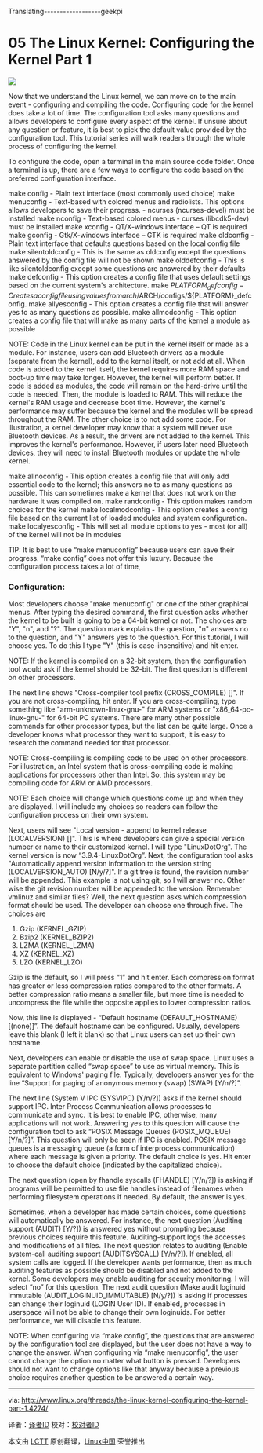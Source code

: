 Translating------------------geekpi

05 The Linux Kernel: Configuring the Kernel Part 1
================================================================================
![](http://www.linux.org/attachments/slide-jpg.299/)

Now that we understand the Linux kernel, we can move on to the main event - configuring and compiling the code. Configuring code for the kernel does take a lot of time. The configuration tool asks many questions and allows developers to configure every aspect of the kernel. If unsure about any question or feature, it is best to pick the default value provided by the configuration tool. This tutorial series will walk readers through the whole process of configuring the kernel.

To configure the code, open a terminal in the main source code folder. Once a terminal is up, there are a few ways to configure the code based on the preferred configuration interface.

make config - Plain text interface (most commonly used choice)
make menuconfig - Text-based with colored menus and radiolists. This options allows developers to save their progress. - ncurses (ncurses-devel) must be installed
make nconfig - Text-based colored menus - curses (libcdk5-dev) must be installed
make xconfig - QT/X-windows interface – QT is required
make gconfig - Gtk/X-windows interface – GTK is required
make oldconfig - Plain text interface that defaults questions based on the local config file
make silentoldconfig - This is the same as oldconfig except the questions answered by the config file will not be shown
make olddefconfig - This is like silentoldconfig except some questions are answered by their defaults
make defconfig - This option creates a config file that uses default settings based on the current system's architecture.
make ${PLATFORM}_defconfig - Creates a config file using values from arch/$ARCH/configs/${PLATFORM}_defconfig.
make allyesconfig - This option creates a config file that will answer yes to as many questions as possible.
make allmodconfig - This option creates a config file that will make as many parts of the kernel a module as possible

NOTE: Code in the Linux kernel can be put in the kernel itself or made as a module. For instance, users can add Bluetooth drivers as a module (separate from the kernel), add to the kernel itself, or not add at all. When code is added to the kernel itself, the kernel requires more RAM space and boot-up time may take longer. However, the kernel will perform better. If code is added as modules, the code will remain on the hard-drive until the code is needed. Then, the module is loaded to RAM. This will reduce the kernel's RAM usage and decrease boot time. However, the kernel's performance may suffer because the kernel and the modules will be spread throughout the RAM. The other choice is to not add some code. For illustration, a kernel developer may know that a system will never use Bluetooth devices. As a result, the drivers are not added to the kernel. This improves the kernel's performance. However, if users later need Bluetooth devices, they will need to install Bluetooth modules or update the whole kernel.

make allnoconfig - This option creates a config file that will only add essential code to the kernel; this answers no to as many questions as possible. This can sometimes make a kernel that does not work on the hardware it was compiled on.
make randconfig - This option makes random choices for the kernel
make localmodconfig - This option creates a config file based on the current list of loaded modules and system configuration.
make localyesconfig - This will set all module options to yes - most (or all) of the kernel will not be in modules

TIP: It is best to use “make menuconfig” because users can save their progress. “make config” does not offer this luxury. Because the configuration process takes a lot of time,

### Configuration: ###

Most developers choose "make menuconfig" or one of the other graphical menus. After typing the desired command, the first question asks whether the kernel to be built is going to be a 64-bit kernel or not. The choices are "Y", "n", and "?". The question mark explains the question, "n" answers no to the question, and "Y" answers yes to the question. For this tutorial, I will choose yes. To do this I type "Y" (this is case-insensitive) and hit enter.


NOTE: If the kernel is compiled on a 32-bit system, then the configuration tool would ask if the kernel should be 32-bit. The first question is different on other processors.

The next line shows "Cross-compiler tool prefix (CROSS_COMPILE) []". If you are not cross-compiling, hit enter. If you are cross-compiling, type something like "arm-unknown-linux-gnu-" for ARM systems or "x86_64-pc-linux-gnu-" for 64-bit PC systems. There are many other possible commands for other processor types, but the list can be quite large. Once a developer knows what processor they want to support, it is easy to research the command needed for that processor.

NOTE: Cross-compiling is compiling code to be used on other processors. For illustration, an Intel system that is cross-compiling code is making applications for processors other than Intel. So, this system may be compiling code for ARM or AMD processors.

NOTE: Each choice will change which questions come up and when they are displayed. I will include my choices so readers can follow the configuration process on their own system.

Next, users will see "Local version - append to kernel release (LOCALVERSION) []". This is where developers can give a special version number or name to their customized kernel. I will type "LinuxDotOrg". The kernel version is now “3.9.4-LinuxDotOrg”. Next, the configuration tool asks "Automatically append version information to the version string (LOCALVERSION_AUTO) [N/y/?]". If a git tree is found, the revision number will be appended. This example is not using git, so I will answer no. Other wise the git revision number will be appended to the version. Remember vmlinuz and similar files? Well, the next question asks which compression format should be used. The developer can choose one through five. The choices are

1. Gzip (KERNEL_GZIP)
2. Bzip2 (KERNEL_BZIP2)
3. LZMA (KERNEL_LZMA)
4. XZ (KERNEL_XZ)
5. LZO (KERNEL_LZO)

Gzip is the default, so I will press “1” and hit enter. Each compression format has greater or less compression ratios compared to the other formats. A better compression ratio means a smaller file, but more time is needed to uncompress the file while the opposite applies to lower compression ratios.

Now, this line is displayed - “Default hostname (DEFAULT_HOSTNAME) [(none)]”. The default hostname can be configured. Usually, developers leave this blank (I left it blank) so that Linux users can set up their own hostname.

Next, developers can enable or disable the use of swap space. Linux uses a separate partition called “swap space” to use as virtual memory. This is equivalent to Windows' paging file. Typically, developers answer yes for the line “Support for paging of anonymous memory (swap) (SWAP) [Y/n/?]”.

The next line (System V IPC (SYSVIPC) [Y/n/?]) asks if the kernel should support IPC. Inter Process Communication allows processes to communicate and sync. It is best to enable IPC, otherwise, many applications will not work. Answering yes to this question will cause the configuration tool to ask “POSIX Message Queues (POSIX_MQUEUE) [Y/n/?]”. This question will only be seen if IPC is enabled. POSIX message queues is a messaging queue (a form of interprocess communication) where each message is given a priority. The default choice is yes. Hit enter to choose the default choice (indicated by the capitalized choice).

The next question (open by fhandle syscalls (FHANDLE) [Y/n/?]) is asking if programs will be permitted to use file handles instead of filenames when performing filesystem operations if needed. By default, the answer is yes.

Sometimes, when a developer has made certain choices, some questions will automatically be answered. For instance, the next question (Auditing support (AUDIT) [Y/?]) is answered yes without prompting because previous choices require this feature. Auditing-support logs the accesses and modifications of all files. The next question relates to auditing (Enable system-call auditing support (AUDITSYSCALL) [Y/n/?]). If enabled, all system calls are logged. If the developer wants performance, then as much auditing features as possible should be disabled and not added to the kernel. Some developers may enable auditing for security monitoring. I will select “no” for this question. The next audit question (Make audit loginuid immutable (AUDIT_LOGINUID_IMMUTABLE) [N/y/?]) is asking if processes can change their loginuid (LOGIN User ID). If enabled, processes in userspace will not be able to change their own loginuids. For better performance, we will disable this feature.

NOTE: When configuring via “make config”, the questions that are answered by the configuration tool are displayed, but the user does not have a way to change the answer. When configuring via “make menuconfig”, the user cannot change the option no matter what button is pressed. Developers should not want to change options like that anyway because a previous choice requires another question to be answered a certain way.

--------------------------------------------------------------------------------

via: http://www.linux.org/threads/the-linux-kernel-configuring-the-kernel-part-1.4274/

译者：[译者ID](https://github.com/译者ID) 校对：[校对者ID](https://github.com/校对者ID)

本文由 [LCTT](https://github.com/LCTT/TranslateProject) 原创翻译，[Linux中国](http://linux.cn/) 荣誉推出